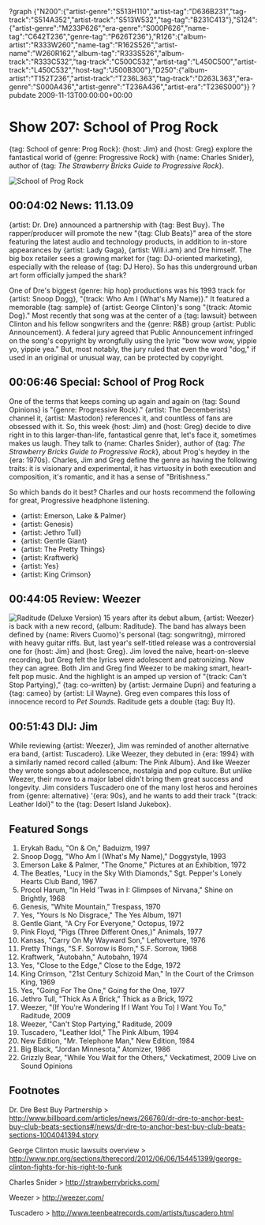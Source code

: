 ?graph {"N200":{"artist-genre":"S513H110","artist-tag":"D636B231","tag-track":"S514A352","artist-track":"S513W532","tag-tag":"B231C413"},"S124":{"artist-genre":"M233P626","era-genre":"S000P626","name-tag":"C642T236","genre-tag":"P626T236"},"R126":{"album-artist":"R333W260","name-tag":"R162S526","artist-name":"W260R162","album-tag":"R333S526","album-track":"R333C532","tag-track":"C500C532","artist-tag":"L450C500","artist-track":"L450C532","host-tag":"J500B300"},"D250":{"album-artist":"T152T236","artist-track":"T236L363","tag-track":"D263L363","era-genre":"S000A436","artist-genre":"T236A436","artist-era":"T236S000"}}
?pubdate 2009-11-13T00:00:00+00:00

# Show 207: School of Prog Rock
{tag: School of genre: Prog Rock}: {host: Jim} and {host: Greg} explore the fantastical world of {genre: Progressive Rock} with {name: Charles Snider}, author of {tag: *The Strawberry Bricks Guide to Progressive Rock*}.

![School of Prog Rock](http://static.soundopinions.org/images/2009/progrocknew.jpg)

## 00:04:02 News: 11.13.09
{artist: Dr. Dre} announced a partnership with {tag: Best Buy}. The rapper/producer will promote the new "{tag: Club Beats}" area of the store featuring the latest audio and technology products, in addition to in-store appearances by {artist: Lady Gaga}, {artist: Will.i.am} and Dre himself. The big box retailer sees a growing market for {tag: DJ-oriented marketing}, especially with the release of {tag: DJ Hero}. So has this underground urban art form officially jumped the shark?

One of Dre's biggest {genre: hip hop} productions was his 1993 track for {artist: Snoop Dogg}, "{track: Who Am I (What's My Name)}." It featured a memorable {tag: sample} of {artist: George Clinton}'s song "{track: Atomic Dog}." Most recently that song was at the center of a {tag: lawsuit} between Clinton and his fellow songwriters and the {genre: R&B} group {artist: Public Announcement}. A federal jury agreed that Public Announcement infringed on the song's copyright by wrongfully using the lyric "bow wow wow, yippie yo, yippie yea." But, most notably, the jury ruled that even the word "dog," if used in an original or unusual way, can be protected by copyright.

## 00:06:46 Special: School of Prog Rock
One of the terms that keeps coming up again and again on {tag: Sound Opinions} is "{genre: Progressive Rock}." {artist: The Decemberists} channel it, {artist: Mastodon} references it, and countless of fans are obsessed with it. So, this week {host: Jim} and {host: Greg} decide to dive right in to this larger-than-life, fantastical genre that, let's face it, sometimes makes us laugh. They talk to {name: Charles Snider}, author of {tag: *The Strawberry Bricks Guide to Progressive Rock*}, about Prog's heydey in the {era: 1970s}. Charles, Jim and Greg define the genre as having the following traits: it is visionary and experimental, it has virtuosity in both execution and composition, it's romantic, and it has a sense of "Britishness."

So which bands do it best? Charles and our hosts recommend the following for great, Progressive headphone listening.

- {artist: Emerson, Lake & Palmer}
- {artist: Genesis}
- {artist: Jethro Tull}
- {artist: Gentle Giant}
- {artist: The Pretty Things}
- {artist: Kraftwerk}
- {artist: Yes}
- {artist: King Crimson}

## 00:44:05 Review: Weezer
![Raditude (Deluxe Version)](http://is2.mzstatic.com/image/thumb/Music/v4/32/02/ed/3202edef-8d3a-f5b4-1aff-54cdd26b7694/source/600x600bb.jpg "115234/337135835")
15 years after its debut album, {artist: Weezer} is back with a new record, {album: Raditude}. The band has always been defined by {name: Rivers Cuomo}'s personal {tag: songwritng}, mirrored with heavy guitar riffs. But, last year's self-titled release was a controversial one for {host: Jim} and {host: Greg}. Jim loved the naïve, heart-on-sleeve recording, but Greg felt the lyrics were adolescent and patronizing. Now they can agree. Both Jim and Greg find Weezer to be making smart, heart-felt pop music. And the highlight is an amped up version of "{track: Can't Stop Partying}," {tag: co-written} by {artist: Jermaine Dupri} and featuring a {tag: cameo} by {artist: Lil Wayne}. Greg even compares this loss of innocence record to *Pet Sounds*. Raditude gets a double {tag: Buy It}.

## 00:51:43 DIJ: Jim
While reviewing {artist: Weezer}, Jim was reminded of another alternative era band, {artist: Tuscadero}. Like Weezer, they debuted in {era: 1994} with a similarly named record called {album: The Pink Album}. And like Weezer they wrote songs about adolescence, nostalgia and pop culture. But unlike Weezer, their move to a major label didn't bring them great success and longevity. Jim considers Tuscadero one of the many lost heros and heroines from {genre: alternative} '{era: 90s}, and he wants to add their track "{track: Leather Idol}" to the {tag: Desert Island Jukebox}. 

## Featured Songs
1. Erykah Badu, "On & On," Baduizm, 1997
2. Snoop Dogg, "Who Am I (What's My Name)," Doggystyle, 1993
3. Emerson Lake & Palmer, "The Gnome," Pictures at an Exhibition, 1972
4. The Beatles, "Lucy in the Sky With Diamonds," Sgt. Pepper's Lonely Hearts Club Band, 1967
5. Procol Harum, "In Held 'Twas in I: Glimpses of Nirvana," Shine on Brightly, 1968
6. Genesis, "White Mountain," Trespass, 1970
7. Yes, "Yours Is No Disgrace," The Yes Album, 1971
8. Gentle Giant, "A Cry For Everyone," Octopus, 1972
9. Pink Floyd, "Pigs (Three Different Ones,)" Animals, 1977
10. Kansas, "Carry On My Wayward Son," Leftoverture, 1976
11. Pretty Things, "S.F. Sorrow is Born," S.F. Sorrow, 1968
12. Kraftwerk, "Autobahn," Autobahn, 1974
13. Yes, "Close to the Edge," Close to the Edge, 1972
14. King Crimson, "21st Century Schizoid Man," In the Court of the Crimson King, 1969
15. Yes, "Going For The One," Going for the One, 1977
16. Jethro Tull, "Thick As A Brick," Thick as a Brick, 1972
17. Weezer, "(If You're Wondering If I Want You To) I Want You To," Raditude, 2009
18. Weezer, "Can't Stop Partying," Raditude, 2009
19. Tuscadero, "Leather Idol," The Pink Album, 1994
20. New Edition, "Mr. Telephone Man," New Edition, 1984
21. Big Black, "Jordan Minnesota," Atomizer, 1986
22. Grizzly Bear, "While You Wait for the Others," Veckatimest, 2009 Live on Sound Opinions

## Footnotes 

Dr. Dre Best Buy Partnership > http://www.billboard.com/articles/news/266760/dr-dre-to-anchor-best-buy-club-beats-sections#/news/dr-dre-to-anchor-best-buy-club-beats-sections-1004041394.story

George Clinton music lawsuits overview > http://www.npr.org/sections/therecord/2012/06/06/154451399/george-clinton-fights-for-his-right-to-funk

Charles Snider > http://strawberrybricks.com/

Weezer > http://weezer.com/

Tuscadero > http://www.teenbeatrecords.com/artists/tuscadero.html
